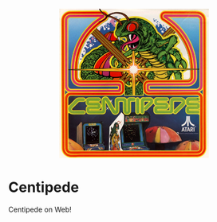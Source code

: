 <p align="center">
   <img src="centipede.jpg" width="300" height="300" alt="Centipede">
</p>

# Centipede
Centipede on Web!
